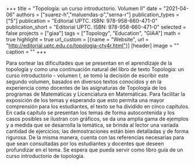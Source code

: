 +++
title = "Topología: un curso introductorio. Volumen II"
date = "2021-04-06"
authors = ["suarez-h","maluendas-p","serna-r"]
publication_types = ["5"]
publication = "Editorial UPTC. ISBN: 978-958-660-471-0"
publication_short = "Editorial UPTC. ISBN: 978-958-660-471-0"
selected = false
projects = ["giaa"]
tags = ["Topology", "Education", "GIAA"]
math = true
highlight = true
url_custom = [{name = "Website", url = "http://editorial.uptc.edu.co/topologia-cty4r.html"}]
[header]
image = ""
caption = ""
+++

Para sortear las dificultades que se presentan en el aprendizaje de la topología y como una continuación natural del libro de texto Topología: un curso introductorio - volumen I, se tomó la decisión de escribir este segundo volumen, basados en diversos textos conocidos y en la experiencia como docentes de las asignaturas de Topología de los programas de Matemáticas y Licenciatura en Matemáticas. Para facilitar la exposición de los temas y esperando que esto permita una mayor comprensión para los estudiantes, el texto se ha dividido en cinco capítulos. En cada capítulo se presentan los temas de forma autocontenida y los casos posibles se ilustran con gráficos, se da una amplia gama de ejemplos y a medida que se desarrolla la temática, se brinda al lector una variada cantidad de ejercicios; las demostraciones están bien detalladas y de forma rigurosa. De la misma manera, cuenta con las referencias necesarias para que sean consultadas por los estudiantes y docentes que deseen profundizar en el tema. Se espera que pueda servir como libro guía de un curso introductorio de topología.
